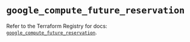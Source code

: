 # `google_compute_future_reservation`

Refer to the Terraform Registry for docs: [`google_compute_future_reservation`](https://registry.terraform.io/providers/hashicorp/google-beta/6.50.0/docs/resources/google_compute_future_reservation).
